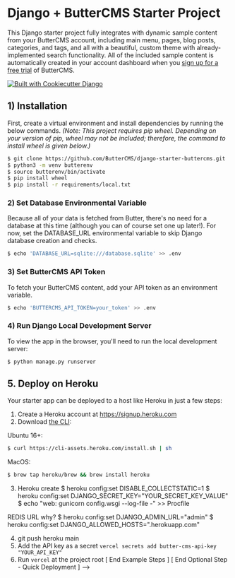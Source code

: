 # Django + ButterCMS Starter Project

This Django starter project fully integrates with dynamic sample content from your ButterCMS account, including main menu, pages, blog posts, categories, and tags, and all with a beautiful, custom theme with already-implemented search functionality. All of the included sample content is automatically created in your account dashboard when you 
[sign up for a free trial](https://buttercms.com/join/) of ButterCMS.


[![Built with Cookiecutter Django](https://img.shields.io/badge/built%20with-Cookiecutter%20Django-ff69b4.svg?logo=cookiecutter)](https://github.com/pydanny/cookiecutter-django/)


## 1) Installation

First, create a virtual environment and install dependencies by running the 
below commands. *(Note: This project requires pip wheel. Depending on
your version of pip, wheel may not be included; therefore, the command to install wheel is given below.)*

```bash
$ git clone https://github.com/ButterCMS/django-starter-buttercms.git
$ python3 -m venv butterenv
$ source butterenv/bin/activate
$ pip install wheel
$ pip install -r requirements/local.txt
```

### 2) Set Database Environmental Variable

Because all of your data is fetched from Butter, there's no need for a database
at this time (although you can of course set one up later!). For now, set the
DATABASE_URL environmental variable to skip Django database creation and checks.

```bash
$ echo 'DATABASE_URL=sqlite:///database.sqlite' >> .env
```

### 3) Set ButterCMS API Token

To fetch your ButterCMS content, add your API token as an environment variable. 

```bash
$ echo 'BUTTERCMS_API_TOKEN=your_token' >> .env
```

### 4) Run Django Local Development Server

To view the app in the browser, you'll need to run the local development server:

```bash
$ python manage.py runserver
```

## 5. Deploy on Heroku

Your starter app can be deployed to a host like Heroku
in just a few steps:


1. Create a Heroku account at https://signup.heroku.com
2. Download [the CLI](https://devcenter.heroku.com/articles/heroku-cli):

Ubuntu 16+:
```bash
$ curl https://cli-assets.heroku.com/install.sh | sh
```

MacOS:
```bash
$ brew tap heroku/brew && brew install heroku

```
3. Heroku create
$ heroku config:set DISABLE_COLLECTSTATIC=1
$ heroku config:set DJANGO_SECRET_KEY="YOUR_SECRET_KEY_VALUE"
$ echo "web: gunicorn config.wsgi --log-file -" >> Procfile

REDIS  URL why?
$ heroku config:set DJANGO_ADMIN_URL="admin"
$ heroku config:set DJANGO_ALLOWED_HOSTS=".herokuapp.com"





4. git push heroku main
3. Add the API key as a secret `vercel secrets add butter-cms-api-key "YOUR_API_KEY"`
4. Run `vercel` at the project root
[ End Example Steps ]
[ End Optional Step - Quick Deployment ]
-->